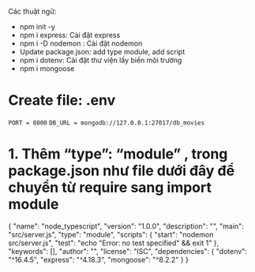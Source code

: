 Các thuật ngữ:

- npm init -y
- npm i express: Cài đặt express
- npm i -D nodemon : Cài đặt nodemon
- Update package.json: add type module, add script
- npm i dotenv: Cài đặt thư viện lấy biến môi trường
- npm i mongoose

# Create file: .env

`PORT = 8000`
`DB_URL = mongodb://127.0.0.1:27017/db_movies`

# 1. Thêm “type”: “module” , trong package.json như file dưới đây để chuyển từ require sang import module

{
  "name": "node_typescript",
  "version": "1.0.0",
  "description": "",
  "main": "src/server.js",
  "type": "module",
  "scripts": {
    "start": "nodemon src/server.js",
    "test": "echo \"Error: no test specified\" && exit 1"
  },
  "keywords": [],
  "author": "",
  "license": "ISC",
  "dependencies": {
    "dotenv": "^16.4.5",
    "express": "^4.18.3",
    "mongoose": "^8.2.2"
  }
}

